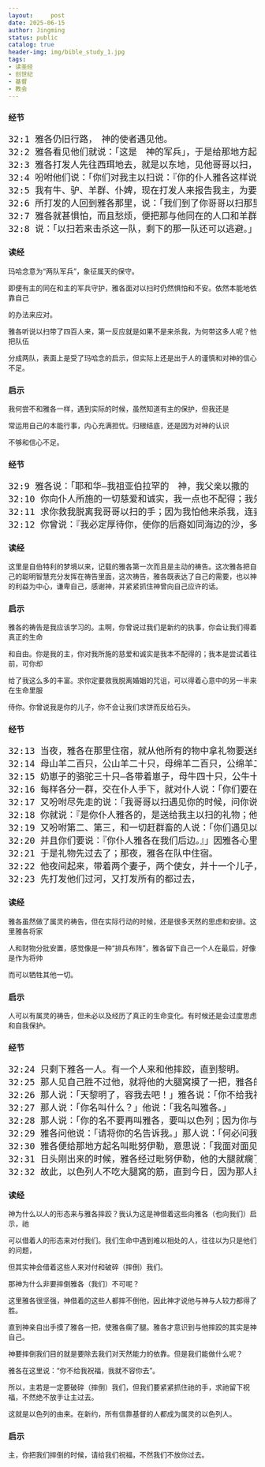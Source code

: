 ```yaml
---
layout:     post
date: 2025-06-15
author: Jingming
status: public
catalog: true
header-img: img/bible_study_1.jpg
tags:
- 读圣经
- 创世纪
- 基督
- 教会
---
```


### 经节
<pre style="font-size: 18px;">
32:1 雅各仍旧行路，　神的使者遇见他。
32:2 雅各看见他们就说：「这是　神的军兵」，于是给那地方起名叫玛哈念。
32:3 雅各打发人先往西珥地去，就是以东地，见他哥哥以扫，
32:4 吩咐他们说：「你们对我主以扫说：『你的仆人雅各这样说：我在拉班那里寄居，直到如今。
32:5 我有牛、驴、羊群、仆婢，现在打发人来报告我主，为要在你眼前蒙恩。』」
32:6 所打发的人回到雅各那里，说：「我们到了你哥哥以扫那里，他带着四百人，正迎着你来。」
32:7 雅各就甚惧怕，而且愁烦，便把那与他同在的人口和羊群、牛群、骆驼分做两队，
32:8 说：「以扫若来击杀这一队，剩下的那一队还可以逃避。」
</pre>

### 读经

玛哈念意为“两队军兵”，象征属天的保守。

即便有主的同在和主的军兵守护，雅各面对以扫时仍然惧怕和不安。依然本能地依靠自己

的办法来应对。

雅各听说以扫带了四百人来，第一反应就是如果不是来杀我，为何带这多人呢？他把队伍

分成两队，表面上是受了玛哈念的启示，但实际上还是出于人的谨慎和对神的信心不足。

### 启示

我何尝不和雅各一样，遇到实际的时候，虽然知道有主的保护，但我还是

常运用自己的本能行事，内心充满担忧。归根结底，还是因为对神的认识

不够和信心不足。

### 经节
<pre style="font-size: 18px;">
32:9 雅各说：「耶和华—我祖亚伯拉罕的　神，我父亲以撒的　神啊，你曾对我说：『回你本地本族去，我要厚待你。』
32:10 你向仆人所施的一切慈爱和诚实，我一点也不配得；我先前只拿着我的杖过这约旦河，如今我却成了两队了。
32:11 求你救我脱离我哥哥以扫的手；因为我怕他来杀我，连妻子带儿女一同杀了。
32:12 你曾说：『我必定厚待你，使你的后裔如同海边的沙，多得不可胜数。』」
</pre>

### 读经

这里是自伯特利的梦境以来，记载的雅各第一次而且是主动的祷告。这次雅各把自己的聪明智慧充分发挥在祷告里面，这次祷告，雅各既表达了自己的需要，也以神的利益为中心，谦卑自己，感谢神，并紧紧抓住神曾向自己应许的话。

### 启示

雅各的祷告是我应该学习的。主啊，你曾说过我们是新约的执事，你会让我们得着真正的生命

和自由。你是我的主，你对我所施的慈爱和诚实是我本不配得的；我本是尝试着往前，可你却

给了我这么多的丰富。求你定要救我脱离婚姻的咒诅，可以得着心意中的另一半来在生命里服

侍你。你曾说我是你的儿子，你不会让我们求饼而反给石头。

### 经节
<pre style="font-size: 18px;">
32:13 当夜，雅各在那里住宿，就从他所有的物中拿礼物要送给他哥哥以扫：
32:14 母山羊二百只，公山羊二十只，母绵羊二百只，公绵羊二十只，
32:15 奶崽子的骆驼三十只—各带着崽子，母牛四十只，公牛十只，母驴二十匹，驴驹十匹；
32:16 每样各分一群，交在仆人手下，就对仆人说：「你们要在我前头过去，使群群相离，有空闲的地方」；
32:17 又吩咐尽先走的说：「我哥哥以扫遇见你的时候，问你说：『你是哪家的人？要往哪里去？你前头这些是谁的？』
32:18 你就说：『是你仆人雅各的，是送给我主以扫的礼物；他自己也在我们后边。』」
32:19 又吩咐第二、第三，和一切赶群畜的人说：「你们遇见以扫的时候也要这样对他说；
32:20 并且你们要说：『你仆人雅各在我们后边。』」因雅各心里说：「我借着在我前头去的礼物解他的恨，然后再见他的面，或者他容纳我。」
32:21 于是礼物先过去了；那夜，雅各在队中住宿。
32:22 他夜间起来，带着两个妻子，两个使女，并十一个儿子，都过了雅博渡口，
32:23 先打发他们过河，又打发所有的都过去，
</pre>

### 读经

雅各虽然做了属灵的祷告，但在实际行动的时候，还是很多天然的思虑和安排。这里雅各将家

人和财物分批安置，感觉像是一种“排兵布阵”，雅各留下自己一个人在最后，好像是作为将帅

而可以牺牲其他一切。

### 启示

人可以有属灵的祷告，但未必以及经历了真正的生命变化。有时候还是会过度思虑和自我保护。

### 经节
<pre style="font-size: 18px;">
32:24 只剩下雅各一人。有一个人来和他摔跤，直到黎明。
32:25 那人见自己胜不过他，就将他的大腿窝摸了一把，雅各的大腿窝正在摔跤的时候就扭了。
32:26 那人说：「天黎明了，容我去吧！」雅各说：「你不给我祝福，我就不容你去。」
32:27 那人说：「你名叫什么？」他说：「我名叫雅各。」
32:28 那人说：「你的名不要再叫雅各，要叫以色列；因为你与　神与人较力，都得了胜。」
32:29 雅各问他说：「请将你的名告诉我。」那人说：「何必问我的名？」于是在那里给雅各祝福。
32:30 雅各便给那地方起名叫毗努伊勒，意思说：「我面对面见了　神，我的性命仍得保全。」
32:31 日头刚出来的时候，雅各经过毗努伊勒，他的大腿就瘸了。
32:32 故此，以色列人不吃大腿窝的筋，直到今日，因为那人摸了雅各大腿窝的筋。
</pre>

### 读经

神为什么以人的形态来与雅各摔跤？我认为这是神借着这些向雅各（也向我们）启示，祂

可以借着人的形态来对付我们。我们生命中遇到难以相处的人，往往以为只是他们的问题，

但其实神会借着这些人来对付和破碎（摔倒）我们。

那神为什么非要摔倒雅各（我们）不可呢？

这里雅各很坚强，神借着的这些人都摔不倒他，因此神才说他与神与人较力都得了胜。

直到神亲自出手摸了雅各一把，使雅各瘸了腿。雅各才意识到与他摔跤的其实是神自己。

神要摔倒我们目的就是要除去我们对天然能力的依靠。但是我们能做什么呢？

雅各在这里说：“你不给我祝福，我就不容你去”。

所以，主若是一定要破碎（摔倒）我们，但我们要紧紧抓住祂的手，求祂留下祝福，不然绝不放手让主过去。

这就是以色列的由来。在新约，所有信靠基督的人都成为属灵的以色列人。

### 启示

主，你把我们摔倒的时候，请给我们祝福，不然我们不放你过去。